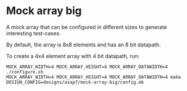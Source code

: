 Mock array big
==============

A mock array that can be configured in different sizes to generate
interesting test-cases.

By default, the array is 8x8 elements and has an 8 bit datapath.

To create a 4x4 element array with 4 bit datapath, run:

    MOCK_ARRAY_WIDTH=4 MOCK_ARRAY_HEIGHT=4 MOCK_ARRAY_DATAWIDTH=4 ./configure.sh
    MOCK_ARRAY_WIDTH=4 MOCK_ARRAY_HEIGHT=4 MOCK_ARRAY_DATAWIDTH=4 make DESIGN_CONFIG=designs/asap7/mock-array-big/config.mk
